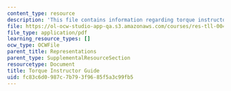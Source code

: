 ```yaml
---
content_type: resource
description: 'This file contains information regarding torque instructor guide. '
file: https://ol-ocw-studio-app-qa.s3.amazonaws.com/courses/res-tll-004-stem-concept-videos-fall-2013/fc83c6d0987c7b793f9685f5a3c99fb5_MITRES_TLL-004F13_TorGuide.pdf
file_type: application/pdf
learning_resource_types: []
ocw_type: OCWFile
parent_title: Representations
parent_type: SupplementalResourceSection
resourcetype: Document
title: Torque Instructor Guide
uid: fc83c6d0-987c-7b79-3f96-85f5a3c99fb5
---
```

